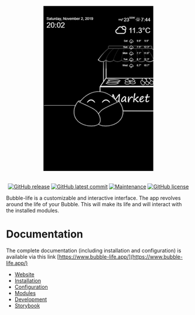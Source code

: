 <div align="center"><img src="illustrations/bubble_screen.png" alt="Bubble screen" style="width:300px; margin-left:50%; transform: translateX(-50%)"/></div>

</br>

<div align="center">
  
[![GitHub release](https://img.shields.io/github/release/Achaak/bubble-life)](https://github.com/Achaak/bubble-life/releases/)
[![GitHub latest commit](https://badgen.net/github/last-commit/Achaak/bubble-life)](https://github.com/Achaak/bubble-life/commit/)
[![Maintenance](https://img.shields.io/badge/Maintained%3F-yes-green.svg)](https://github.com/Achaak/bubble-life/graphs/commit-activity)
[![GitHub license](https://img.shields.io/github/license/Achaak/bubble-life)](https://github.com/Achaak/bubble-life/blob/master/LICENSE)
  
</div>

Bubble-life is a customizable and interactive interface. The app revolves around the life of your Bubble. This will make its life and will interact with the installed modules.

# Documentation

The complete documentation (including installation and configuration) is available via this link [https://www.bubble-life.app/](https://www.bubble-life.app/)

- [Website](https://www.bubble-life.app/)
- [Installation](https://www.bubble-life.app/get-started)
- [Configuration](https://www.bubble-life.app/docs/configuration/global)
- [Modules](https://www.bubble-life.app/modules)
- [Development](https://www.bubble-life.app/docs/development/bubble/elements/bodies)
- [Storybook](https://storybook.bubble-life.app/)
